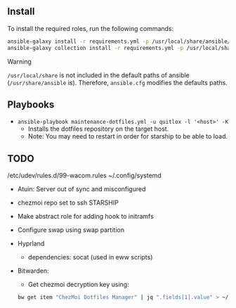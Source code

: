 ## Install

To install the required roles, run the following commands:

```bash
ansible-galaxy install -r requirements.yml -p /usr/local/share/ansible/roles
ansible-galaxy collection install -r requirements.yml -p /usr/local/share/ansible/roles
```

> [!WARNING]
> `/usr/local/share` is not included in the default paths of ansible (`/usr/share/ansible` is).
> Therefore, `ansible.cfg` modifies the defaults paths.

## Playbooks

- `ansible-playbook maintenance-dotfiles.yml -u quitlox -l '<host>' -K`
    - Installs the dotfiles repository on the target host.
    - Note: You may need to restart in order for starship to be able to load.

## TODO

/etc/udev/rules.d/99-wacom.rules
~/.config/systemd
- Atuin: Server out of sync and misconfigured
- chezmoi repo set to ssh
STARSHIP

- Make abstract role for adding hook to initramfs
- Configure swap using swap partition

- Hyprland
    - dependencies: socat (used in eww scripts)

- Bitwarden:
    - Get chezmoi decryption key using: 
    ```bash
    bw get item "ChezMoi Dotfiles Manager" | jq ".fields[1].value" > ~/.ssh/.age_private_key.txt
    ```
